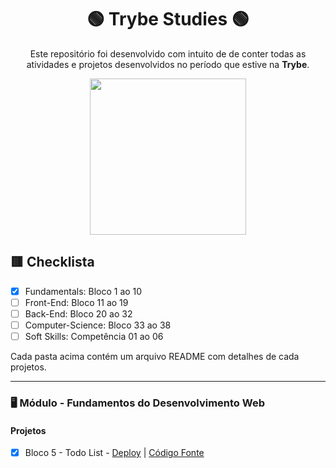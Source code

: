
<div align=center>

# 🟢 Trybe Studies 🟢

Este repositório foi desenvolvido com intuito de de conter todas as atividades e projetos desenvolvidos no período que estive na <b>Trybe</b>.

<a href="https://www.betrybe.com/" target="_blank">
<img src="https://freecourse.betrybe.com/images/trybe-logo-e10dbaaa26462aa149b81a924b00df07.png?vsn=d" width="250px">
</a>

</div>

## 🟥 Checklista

- [x] Fundamentals: Bloco 1 ao 10 
- [ ] Front-End: Bloco 11 ao 19
- [ ] Back-End: Bloco 20 ao 32
- [ ] Computer-Science: Bloco 33 ao 38
- [ ] Soft Skills: Competência 01 ao 06

Cada pasta acima contém um arquivo README com detalhes de cada projetos.

* * *

### 🖥 Módulo - Fundamentos do Desenvolvimento Web

#### Projetos

- [x] Bloco 5 - Todo List - [Deploy](https://todo-list-marlonlacerda.vercel.app/) | [Código Fonte](https://github.com/marlondlacerda/trybe-projetos/tree/main/fundamentals/bloco_5/todo-list#readme)
 
